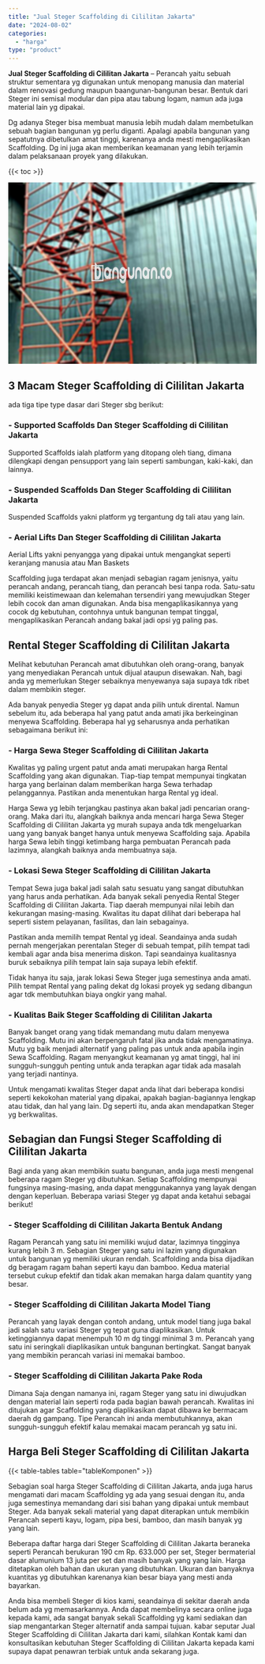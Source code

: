 ```yaml
---
title: "Jual Steger Scaffolding di Cililitan Jakarta"
date: "2024-08-02"
categories: 
  - "harga"
type: "product"
---
```


**Jual Steger Scaffolding di Cililitan Jakarta** – Perancah yaitu sebuah struktur sementara yg digunakan untuk menopang manusia dan material dalam renovasi gedung maupun baangunan-bangunan besar. Bentuk dari Steger ini semisal modular dan pipa atau tabung logam, namun ada juga material lain yg dipakai.

Dg adanya Steger bisa membuat manusia lebih mudah dalam membetulkan sebuah bagian bangunan yg perlu diganti. Apalagi apabila bangunan yang sepatutnya dibetulkan amat tinggi, karenanya anda mesti mengaplikasikan Scaffolding. Dg ini juga akan memberikan keamanan yang lebih terjamin dalam pelaksanaan proyek yang dilakukan.

{{< toc >}}

![Jual Steger Scaffolding di Cililitan Jakarta](/images/sewa-scaffolding-steger-18.png)

## 3 Macam Steger Scaffolding di Cililitan Jakarta

ada tiga tipe type dasar dari Steger sbg berikut:

### \- Supported Scaffolds Dan Steger Scaffolding di Cililitan Jakarta

Supported Scaffolds ialah platform yang ditopang oleh tiang, dimana dilengkapi dengan pensupport yang lain seperti sambungan, kaki-kaki, dan lainnya.

### \- Suspended Scaffolds Dan Steger Scaffolding di Cililitan Jakarta

Suspended Scaffolds yakni platform yg tergantung dg tali atau yang lain.

### \- Aerial Lifts Dan Steger Scaffolding di Cililitan Jakarta

Aerial Lifts yakni penyangga yang dipakai untuk mengangkat seperti keranjang manusia atau Man Baskets

Scaffolding juga terdapat akan menjadi sebagian ragam jenisnya, yaitu perancah andang, perancah tiang, dan perancah besi tanpa roda. Satu-satu memiliki keistimewaan dan kelemahan tersendiri yang mewujudkan Steger lebih cocok dan aman digunakan. Anda bisa mengaplikasikannya yang cocok dg kebutuhan, contohnya untuk bangunan tempat tinggal, mengaplikasikan Perancah andang bakal jadi opsi yg paling pas.

## Rental Steger Scaffolding di Cililitan Jakarta

Melihat kebutuhan Perancah amat dibutuhkan oleh orang-orang, banyak yang menyediakan Perancah untuk dijual ataupun disewakan. Nah, bagi anda yg memerlukan Steger sebaiknya menyewanya saja supaya tdk ribet dalam membikin steger.

Ada banyak penyedia Steger yg dapat anda pilih untuk dirental. Namun sebelum itu, ada beberapa hal yang patut anda amati jika berkeinginan menyewa Scaffolding. Beberapa hal yg seharusnya anda perhatikan sebagaimana berikut ini:

### \- Harga Sewa Steger Scaffolding di Cililitan Jakarta

Kwalitas yg paling urgent patut anda amati merupakan harga Rental Scaffolding yang akan digunakan. Tiap-tiap tempat mempunyai tingkatan harga yang berlainan dalam memberikan harga Sewa terhadap pelanggannya. Pastikan anda menentukan harga Rental yg ideal.

Harga Sewa yg lebih terjangkau pastinya akan bakal jadi pencarian orang-orang. Maka dari itu, alangkah baiknya anda mencari harga Sewa Steger Scaffolding di Cililitan Jakarta yg murah supaya anda tdk mengeluarkan uang yang banyak banget hanya untuk menyewa Scaffolding saja. Apabila harga Sewa lebih tinggi ketimbang harga pembuatan Perancah pada lazimnya, alangkah baiknya anda membuatnya saja.

### \- Lokasi Sewa Steger Scaffolding di Cililitan Jakarta

Tempat Sewa juga bakal jadi salah satu sesuatu yang sangat dibutuhkan yang harus anda perhatikan. Ada banyak sekali penyedia Rental Steger Scaffolding di Cililitan Jakarta. Tiap daerah mempunyai nilai lebih dan kekurangan masing-masing. Kwalitas itu dapat dilihat dari beberapa hal seperti sistem pelayanan, fasilitas, dan lain sebagainya.

Pastikan anda memilih tempat Rental yg ideal. Seandainya anda sudah pernah mengerjakan perentalan Steger di sebuah tempat, pilih tempat tadi kembali agar anda bisa menerima diskon. Tapi seandainya kualitasnya buruk sebaiknya pilih tempat lain saja supaya lebih efektif.

Tidak hanya itu saja, jarak lokasi Sewa Steger juga semestinya anda amati. Pilih tempat Rental yang paling dekat dg lokasi proyek yg sedang dibangun agar tdk membutuhkan biaya ongkir yang mahal.

### \- Kualitas Baik Steger Scaffolding di Cililitan Jakarta

Banyak banget orang yang tidak memandang mutu dalam menyewa Scaffolding. Mutu ini akan berpengaruh fatal jika anda tidak mengamatinya. Mutu yg baik menjadi alternatif yang paling pas untuk anda apabila ingin Sewa Scaffolding. Ragam menyangkut keamanan yg amat tinggi, hal ini sungguh-sungguh penting untuk anda terapkan agar tidak ada masalah yang terjadi nantinya.

Untuk mengamati kwalitas Steger dapat anda lihat dari beberapa kondisi seperti kekokohan material yang dipakai, apakah bagian-bagiannya lengkap atau tidak, dan hal yang lain. Dg seperti itu, anda akan mendapatkan Steger yg berkwalitas.

## Sebagian dan Fungsi Steger Scaffolding di Cililitan Jakarta

Bagi anda yang akan membikin suatu bangunan, anda juga mesti mengenal beberapa ragam Steger yg dibutuhkan. Setiap Scaffolding mempunyai fungsinya masing-masing, anda dapat menggunakannya yang layak dengan dengan keperluan. Beberapa variasi Steger yg dapat anda ketahui sebagai berikut!

### \- Steger Scaffolding di Cililitan Jakarta Bentuk Andang

Ragam Perancah yang satu ini memiliki wujud datar, lazimnya tingginya kurang lebih 3 m. Sebagian Steger yang satu ini lazim yang digunakan untuk bangunan yg memiliki ukuran rendah. Scaffolding anda bisa dijadikan dg beragam ragam bahan seperti kayu dan bamboo. Kedua material tersebut cukup efektif dan tidak akan memakan harga dalam quantity yang besar.

### \- Steger Scaffolding di Cililitan Jakarta Model Tiang

Perancah yang layak dengan contoh andang, untuk model tiang juga bakal jadi salah satu variasi Steger yg tepat guna diaplikasikan. Untuk ketinggiannya dapat menempuh 10 m dg tinggi minimal 3 m. Perancah yang satu ini seringkali diaplikasikan untuk bangunan bertingkat. Sangat banyak yang membikin perancah variasi ini memakai bamboo.

### \- Steger Scaffolding di Cililitan Jakarta Pake Roda

Dimana Saja dengan namanya ini, ragam Steger yang satu ini diwujudkan dengan material lain seperti roda pada bagian bawah perancah. Kwalitas ini ditujukan agar Scaffolding yang diaplikasikan dapat dibawa ke bermacam daerah dg gampang. Tipe Perancah ini anda membutuhkannya, akan sungguh-sungguh efektif kalau memakai macam perancah yg satu ini.

## Harga Beli Steger Scaffolding di Cililitan Jakarta

{{< table-tables table="tableKomponen" >}}

Sebagian soal harga Steger Scaffolding di Cililitan Jakarta, anda juga harus mengamati dari macam Scaffolding yg ada yang sesuai dengan itu, anda juga semestinya memandang dari sisi bahan yang dipakai untuk membaut Steger. Ada banyak sekali material yang dapat diterapkan untuk membikin Perancah seperti kayu, logam, pipa besi, bamboo, dan masih banyak yg yang lain.

Beberapa daftar harga dari Steger Scaffolding di Cililitan Jakarta beraneka seperti Perancah berukuran 190 cm Rp. 633.000 per set, Steger bermaterial dasar alumunium 13 juta per set dan masih banyak yang yang lain. Harga ditetapkan oleh bahan dan ukuran yang dibutuhkan. Ukuran dan banyaknya kuantitas yg dibutuhkan karenanya kian besar biaya yang mesti anda bayarkan.

Anda bisa membeli Steger di kios kami, seandainya di sekitar daerah anda belum ada yg memasarkannya. Anda dapat membelinya secara online juga kepada kami, ada sangat banyak sekali Scaffolding yg kami sediakan dan siap mengantarkan Steger alternatif anda sampai tujuan. kabar seputar Jual Steger Scaffolding di Cililitan Jakarta dari kami, silahkan Kontak kami dan konsultasikan kebutuhan Steger Scaffolding di Cililitan Jakarta kepada kami supaya dapat penawran terbiak untuk anda sekarang juga.
